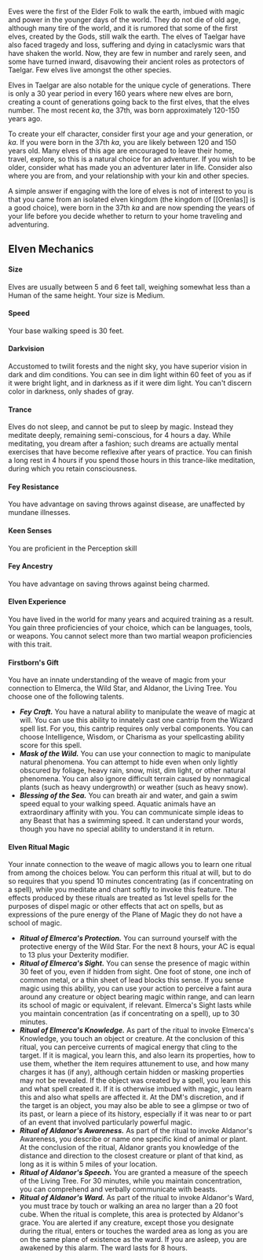 Eves were the first of the Elder Folk to walk the earth, imbued with magic and power in the younger days of the world. They do not die of old age, although many tire of the world, and it is rumored that some of the first elves, created by the Gods, still walk the earth. The elves of Taelgar have also faced tragedy and loss, suffering and dying in cataclysmic wars that have shaken the world. Now, they are few in number and rarely seen, and some have turned inward, disavowing their ancient roles as protectors of Taelgar. Few elves live amongst the other species. 

Elves in Taelgar are also notable for the unique cycle of generations. There is only a 30 year period in every 160 years where new elves are born, creating a count of generations going back to the first elves, that the elves number. The most recent *ka*, the 37th, was born approximately 120-150 years ago.

To create your elf character, consider first your age and your generation, or *ka*. If you were born in the 37th *ka*, you are likely between 120 and 150 years old. Many elves of this age are encouraged to leave their home, travel, explore, so this is a natural choice for an adventurer. If you wish to be older, consider what has made you an adventurer later in life. Consider also where you are from, and your relationship with your kin and other species. 

A simple answer if engaging with the lore of elves is not of interest to you is that you came from an isolated elven kingdom (the kingdom of [[Orenlas]]  is a good choice), were born in the 37th *ka* and are now spending the years of your life before you decide whether to return to your home traveling and adventuring. 

## Elven Mechanics

#### Size

Elves are usually between 5 and 6 feet tall, weighing somewhat less than a Human of the same height. Your size is Medium.

#### Speed

Your base walking speed is 30 feet.

#### Darkvision

Accustomed to twilit forests and the night sky, you have superior vision in dark and dim conditions. You can see in dim light within 60 feet of you as if it were bright light, and in darkness as if it were dim light. You can't discern color in darkness, only shades of gray.

#### Trance

Elves do not sleep, and cannot be put to sleep by magic. Instead they meditate deeply, remaining semi-conscious, for 4 hours a day. While meditating, you dream after a fashion; such dreams are actually mental exercises that have become reflexive after years of practice. You can finish a long rest in 4 hours if you spend those hours in this trance-like meditation, during which you retain consciousness. 

#### Fey Resistance

You have advantage on saving throws against disease, are unaffected by mundane illnesses.

#### Keen Senses

You are proficient in the Perception skill

#### Fey Ancestry

You have advantage on saving throws against being charmed.

#### Elven Experience

You have lived in the world for many years and acquired training as a result. You gain three proficiencies of your choice, which can be languages, tools, or weapons. You cannot select more than two martial weapon proficiencies with this trait.

#### Firstborn's Gift

You have an innate understanding of the weave of magic from your connection to Elmerca, the Wild Star, and Aldanor, the Living Tree. You choose one of the following talents.

- _**Fey Craft.**_ You have a natural ability to manipulate the weave of magic at will. You can use this ability to innately cast one cantrip from the Wizard spell list. For you, this cantrip requires only verbal components. You can choose Intelligence, Wisdom, or Charisma as your spellcasting ability score for this spell.
- _**Mask of the Wild.**_ You can use your connection to magic to manipulate natural phenomena. You can attempt to hide even when only lightly obscured by foliage, heavy rain, snow, mist, dim light, or other natural phenomena. You can also ignore difficult terrain caused by nonmagical plants (such as heavy undergrowth) or weather (such as heavy snow).
- **_Blessing of the Sea._** You can breath air and water, and gain a swim speed equal to your walking speed. Aquatic animals have an extraordinary affinity with you. You can communicate simple ideas to any Beast that has a swimming speed. It can understand your words, though you have no special ability to understand it in return.

#### Elven Ritual Magic

Your innate connection to the weave of magic allows you to learn one ritual from among the choices below. You can perform this ritual at will, but to do so requires that you spend 10 minutes concentrating (as if concentrating on a spell), while you meditate and chant softly to invoke this feature. The effects produced by these rituals are treated as 1st level spells for the purposes of dispel magic or other effects that act on spells, but as expressions of the pure energy of the Plane of Magic they do not have a school of magic.

- _**Ritual of Elmerca's Protection.**_ You can surround yourself with the protective energy of the Wild Star. For the next 8 hours, your AC is equal to 13 plus your Dexterity modifier.
- _**Ritual of Elmerca's Sight.**_ You can sense the presence of magic within 30 feet of you, even if hidden from sight. One foot of stone, one inch of common metal, or a thin sheet of lead blocks this sense. If you sense magic using this ability, you can use your action to perceive a faint aura around any creature or object bearing magic within range, and can learn its school of magic or equivalent, if relevant. Elmerca's Sight lasts while you maintain concentration (as if concentrating on a spell), up to 30 minutes.
- _**Ritual of Elmerca's Knowledge.**_ As part of the ritual to invoke Elmerca's Knowledge, you touch an object or creature. At the conclusion of this ritual, you can perceive currents of magical energy that cling to the target. If it is magical, you learn this, and also learn its properties, how to use them, whether the item requires attunement to use, and how many charges it has (if any), although certain hidden or masking properties may not be revealed. If the object was created by a spell, you learn this and what spell created it. If it is otherwise imbued with magic, you learn this and also what spells are affected it. At the DM's discretion, and if the target is an object, you may also be able to see a glimpse or two of its past, or learn a piece of its history, especially if it was near to or part of an event that involved particularly powerful magic.
- _**Ritual of Aldanor's Awareness.**_ As part of the ritual to invoke Aldanor's Awareness, you describe or name one specific kind of animal or plant. At the conclusion of the ritual, Aldanor grants you knowledge of the distance and direction to the closest creature or plant of that kind, as long as it is within 5 miles of your location.
- _**Ritual of Aldanor's Speech.**_ You are granted a measure of the speech of the Living Tree. For 30 minutes, while you maintain concentration, you can comprehend and verbally communicate with beasts.
- _**Ritual of Aldanor's Ward.**_ As part of the ritual to invoke Aldanor's Ward, you must trace by touch or walking an area no larger than a 20 foot cube. When the ritual is complete, this area is protected by Aldanor's grace. You are alerted if any creature, except those you designate during the ritual, enters or touches the warded area as long as you are on the same plane of existence as the ward. If you are asleep, you are awakened by this alarm. The ward lasts for 8 hours.